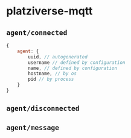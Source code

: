 # platziverse-mqtt

## `agent/connected`

```js
{
    agent: {
        uuid, // autogenerated
        username // defined by configuration
        name, // defined by configuration
        hostname, // by os
        pid // by process
    }
}
```

## `agent/disconnected`

## `agent/message`